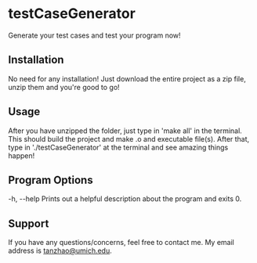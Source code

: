 testCaseGenerator
=================

Generate your test cases and test your program now!

Installation
-----------------
No need for any installation! Just download the entire project as a zip file,
unzip them and you're good to go!

Usage
-----------------
After you have unzipped the folder, just type in 'make all' in the terminal.
This should build the project and make .o and executable file(s). After that,
type in './testCaseGenerator' at the terminal and see amazing things happen!

Program Options
---------------
-h, --help
Prints out a helpful description about the program and exits 0.

Support
------
If you have any questions/concerns, feel free to contact me. My email address is 
tanzhao@umich.edu.
